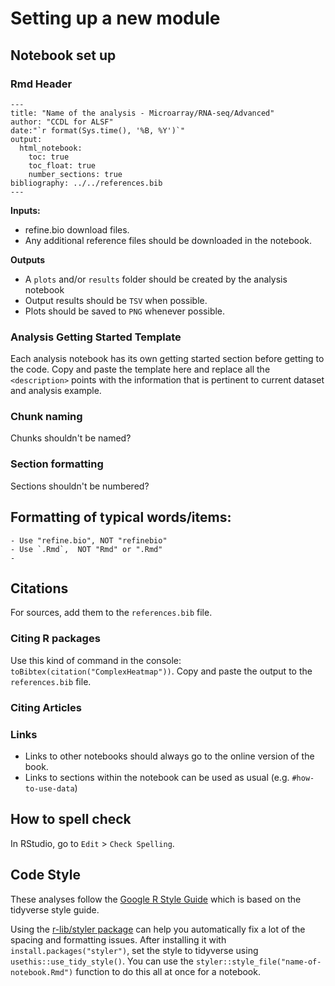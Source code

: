 
# Setting up a new module

## Notebook set up

### Rmd Header

```
---
title: "Name of the analysis - Microarray/RNA-seq/Advanced"
author: "CCDL for ALSF"
date:"`r format(Sys.time(), '%B, %Y')`"
output:   
  html_notebook:
    toc: true
    toc_float: true
    number_sections: true
bibliography: ../../references.bib  
---
```
**Inputs:**
- refine.bio download files.
- Any additional reference files should be downloaded in the notebook.

**Outputs**
- A `plots` and/or `results` folder should be created by the analysis notebook
- Output results should be `TSV` when possible.
- Plots should be saved to `PNG` whenever possible.  

### Analysis Getting Started Template

Each analysis notebook has its own getting started section before getting to the code.
Copy and paste the template here and replace all the `<description>` points with the information that is pertinent to current dataset and analysis example.

### Chunk naming

Chunks shouldn't be named?

### Section formatting

Sections shouldn't be numbered?

## Formatting of typical words/items:
    - Use "refine.bio", NOT "refinebio"
    - Use `.Rmd`,  NOT "Rmd" or ".Rmd"
    -
## Citations

For sources, add them to the `references.bib` file.

### Citing R packages
Use this kind of command in the console: `toBibtex(citation("ComplexHeatmap"))`.
Copy and paste the output to the `references.bib` file.

### Citing Articles


### Links

- Links to other notebooks should always go to the online version of the book.
- Links to sections within the notebook can be used as usual (e.g. `#how-to-use-data`)

## How to spell check

In RStudio, go to `Edit` > `Check Spelling`.

## Code Style

These analyses follow the [Google R Style Guide](http://web.stanford.edu/class/cs109l/unrestricted/resources/google-style.html) which is based on the tidyverse style guide.

Using the [r-lib/styler package](https://github.com/r-lib/styler) can help you automatically fix a lot of the spacing and formatting issues.
After installing it with `install.packages("styler")`, set the style to tidyverse using `usethis::use_tidy_style()`.
You can use the `styler::style_file("name-of-notebook.Rmd")` function to do this all at once for a notebook.
